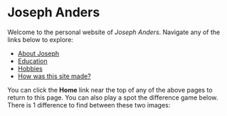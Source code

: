 **Joseph Anders**
=====================

Welcome to the personal website of *Joseph Anders*.
Navigate any of the links below to explore:

* [About Joseph](aboutme)
* [Education](education)
* [Hobbies](https://github.com/JosephAnders4/Midterm-project/blob/28c9eaaf717ec811d6aa2b1df1b6eff24d2dfbc5/hobbies.md)
* [How was this site made?](https://github.com/JosephAnders4/Midterm-project/blob/28c9eaaf717ec811d6aa2b1df1b6eff24d2dfbc5/howto.md)

You can click the **Home** link near the top of any of the above pages to return to this page. You can also play a spot the difference game below. There is 1 difference to find between these two images:

